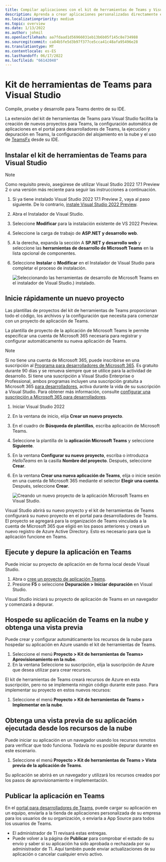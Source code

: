 ```yaml
---
title: Compilar aplicaciones con el kit de herramientas de Teams y Visual Studio
description: Aprenda a crear aplicaciones personalizadas directamente en Visual Studio con Teams Toolkit y aprenda a configurar la aplicación en Visual Studio, validarla y mucho más.
ms.localizationpriority: medium
ms.topic: overview
ms.date: 1/13/2022
ms.author: johmil
ms.openlocfilehash: aa7fdaad1d56966031eb13b6b05f145c8e734988
ms.sourcegitcommit: ca84b5fe5d3b97f377ce5cca41c48afa95496e28
ms.translationtype: MT
ms.contentlocale: es-ES
ms.lasthandoff: 06/17/2022
ms.locfileid: "66142048"
---
```

# <a name="teams-toolkit-for-visual-studio"></a>Kit de herramientas de Teams para Visual Studio

Compile, pruebe y desarrolle para Teams dentro de su IDE.

La extensión del kit de herramientas de Teams para Visual Studio facilita la creación de nuevos proyectos para Teams, la configuración automática de aplicaciones en el portal para desarrolladores de Teams, la ejecución y depuración en Teams, la configuración del alojamiento en la nube y el uso de [TeamsFx](https://github.com/OfficeDev/teamsfx) desde su IDE.

## <a name="install-teams-toolkit-for-visual-studio"></a>Instalar el kit de herramientas de Teams para Visual Studio

>[!NOTE]
> Como requisito previo, asegúrese de utilizar Visual Studio 2022 17.1 Preview 2 o una versión más reciente para seguir las instrucciones a continuación.

1. Si ya tiene instalado Visual Studio 2022 17.1 Preview 2, vaya al paso siguiente. De lo contrario, [instale Visual Studio 2022 Preview](https://visualstudio.microsoft.com/vs/preview/).
2. Abra el Instalador de Visual Studio.
3. Seleccione **Modificar** para la instalación existente de VS 2022 Preview.
4. Seleccione la carga de trabajo de **ASP.NET y desarrollo web**.
5. A la derecha, expanda la sección A **SP.NET y desarrollo web** y seleccione las **herramientas de desarrollo de Microsoft Teams** en la lista opcional de componentes.
6. Seleccione **Instalar** o **Modificar** en el Instalador de Visual Studio para completar el proceso de instalación.

   ![Seleccionando las herramientas de desarrollo de Microsoft Teams en el instalador de Visual Studio.) instalado.](images/teams-development-tools-vs-installer.png)

## <a name="get-started-quickly-with-a-new-project"></a>Inicie rápidamente un nuevo proyecto

Las plantillas de proyectos del kit de herramientas de Teams proporcionan todo el código, los archivos y la configuración que necesita para comenzar con un proyecto de aplicación de Teams.

La plantilla de proyecto de la aplicación de Microsoft Teams le permite especificar una cuenta de Microsoft 365 necesaria para registrar y configurar automáticamente su nueva aplicación de Teams.

> [!NOTE]
> Si no tiene una cuenta de Microsoft 365, puede inscribirse en una suscripción al [Programa para desarrolladores de Microsoft 365](https://developer.microsoft.com/microsoft-365/dev-program). Es gratuito durante 90 días y se renueva siempre que se utilice para la actividad de desarrollo. Si tiene una suscripción a Visual Studio Enterprise o Professional, ambos programas incluyen una suscripción gratuita a Microsoft 365 [para desarrolladores](https://aka.ms/MyVisualStudioBenefits), activa durante la vida de su suscripción a Visual Studio. Para obtener más información, consulte [configurar una suscripción a Microsoft 365 para desarrolladores](/office/developer-program/office-365-developer-program-get-started).

1. Iniciar Visual Studio 2022
1. En la ventana de inicio, elija **Crear un nuevo proyecto**.
1. En el cuadro de **Búsqueda de plantillas**, escriba aplicación de Microsoft Teams.
1. Seleccione la plantilla de la **aplicación Microsoft Teams** y seleccione **Siguiente**.
1. En la ventana **Configurar su nuevo proyecto**, escriba o introduzca _HelloTeams_ en la casilla **Nombre del proyecto**. Después, seleccione **Crear**.
1. En la ventana **Crear una nueva aplicación de Teams**, elija o inicie sesión en una cuenta de Microsoft 365 mediante el selector **Elegir una cuenta**. Después, seleccione **Crear**.

   ![Creando un nuevo proyecto de la aplicación Microsoft Teams en Visual Studio.](images/teams-toolkit-vs-new-project.png)

Visual Studio abrirá su nuevo proyecto y el kit de herramientas de Teams configurará su nuevo proyecto en el portal para desarrolladores de Teams. El proyecto se agregará para la organización de Teams vinculada a la cuenta de Microsoft 365 que eligió en los pasos anteriores y creará un nuevo registro de Azure Active Directory. Esto es necesario para que la aplicación funcione en Teams.

## <a name="run-and-debug-your-app-in-teams"></a>Ejecute y depure la aplicación en Teams

Puede iniciar su proyecto de aplicación en de forma local desde Visual Studio.

1. Abra o [cree un proyecto de aplicación Teams](#get-started-quickly-with-a-new-project).
2. Presione **F5** o seleccione **Depuración > Iniciar depuración** en Visual Studio.

Visual Studio iniciará su proyecto de aplicación de Teams en un navegador y comenzará a depurar.

## <a name="host-your-teams-app-in-the-cloud-and-preview-it"></a>Hospede su aplicación de Teams en la nube y obtenga una vista previa

Puede crear y configurar automáticamente los recursos de la nube para hospedar su aplicación en Azure usando el kit de herramientas de Teams.

1. Seleccione el menú **Proyecto > Kit de herramientas de Teams> Aprovisionamiento en la nube**.
2. En la ventana Seleccione su suscripción, elija la suscripción de Azure que desea utilizar para crear recursos.

El kit de herramientas de Teams creará recursos de Azure en esta suscripción, pero no se implementa ningún código durante este paso. Para implementar su proyecto en estos nuevos recursos:

1. Seleccione el menú **Proyecto > Kit de herramientas de Teams > Implementar en la nube**.

## <a name="preview-your-app-running-from-cloud-resources"></a>Obtenga una vista previa de su aplicación ejecutada desde los recursos de la nube

Puede iniciar su aplicación en un navegador usando los recursos remotos para verificar que todo funciona. Todavía no es posible depurar durante en este escenario.

1. Seleccione el menú **Proyecto > Kit de herramientas de Teams > Vista previa de la aplicación de Teams**.

Su aplicación se abrirá en un navegador y utilizará los recursos creados por los pasos de aprovisionamiento e implementación.

## <a name="publish-your-app-to-teams"></a>Publicar la aplicación en Teams

En el [portal para desarrolladores de Teams](https://dev.teams.microsoft.com/home), puede cargar su aplicación en un equipo, enviarla a la tienda de aplicaciones personalizada de su empresa para los usuarios de su organización, o enviarla a App Source para todos los usuarios de Teams.

- El administrador de TI revisará estas entregas.
- Puede volver a la página de **Publicar** para comprobar el estado de su envío y saber si su aplicación ha sido aprobada o rechazada por su administrador de TI. Aquí también puede enviar actualizaciones de su aplicación o cancelar cualquier envío activo.
